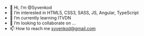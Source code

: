 - 👋 Hi, I’m @Syvenkod
- 👀 I’m interested in HTML5, CSS3, SASS, JS, Angular, TypeScript
- 🌱 I’m currently learning ITVDN 
- 💞️ I’m looking to collaborate on ...
- 📫 How to reach me syvenkod@gmail.com

<!---
Syvenkod/Syvenkod is a ✨ special ✨ repository because its `README.md` (this file) appears on your GitHub profile.
You can click the Preview link to take a look at your changes.
--->
